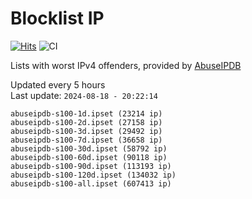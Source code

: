 # Blocklist IP

[![Hits](https://hits.seeyoufarm.com/api/count/incr/badge.svg?url=https%3A%2F%2Fgithub.com%2Fborestad%2Fblocklist-ip%2F&count_bg=%2379C83D&title_bg=%23555555&icon=&icon_color=%23E7E7E7&title=hits&edge_flat=false)](https://hits.seeyoufarm.com)  ![CI](https://img.shields.io/github/workflow/status/borestad/blocklist-ip/CI?style=flat-square)

Lists with worst IPv4 offenders, provided by [AbuseIPDB](https://www.abuseipdb.com/)

<!-- FOOTER-PLACEHOLDER -->
Updated every 5 hours<br>
Last update: `2024-08-18 - 20:22:14`
```
abuseipdb-s100-1d.ipset (23214 ip)
abuseipdb-s100-2d.ipset (27158 ip)
abuseipdb-s100-3d.ipset (29492 ip)
abuseipdb-s100-7d.ipset (36658 ip)
abuseipdb-s100-30d.ipset (58792 ip)
abuseipdb-s100-60d.ipset (90118 ip)
abuseipdb-s100-90d.ipset (113193 ip)
abuseipdb-s100-120d.ipset (134032 ip)
abuseipdb-s100-all.ipset (607413 ip)
```
